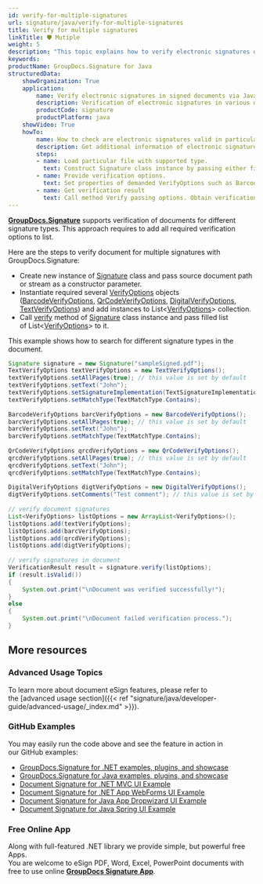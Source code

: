 ```yaml
---
id: verify-for-multiple-signatures
url: signature/java/verify-for-multiple-signatures
title: Verify for multiple signatures
linkTitle: 🛡 Mutiple
weight: 5
description: "This topic explains how to verify electronic signatures of various types with GroupDocs.Signature API."
keywords: 
productName: GroupDocs.Signature for Java
structuredData:
    showOrganization: True
    application:    
        name: Verify electronic signatures in signed documents via Java    
        description: Verification of electronic signatures in various documents in convenient way with Java language and GroupDocs.Signature for Java APIs
        productCode: signature
        productPlatform: java 
    showVideo: True
    howTo:
        name: How to check are electronic signatures valid in particular document using Java 
        description: Get additional information of electronic signatures validation for any documents in Java
        steps:
        - name: Load particular file with supported type.
          text: Construct Signature class instance by passing either file path or stream. 
        - name: Provide verification options. 
          text: Set properties of demanded VerifyOptions such as BarcodeVerifyOptions or DigitalVerifyOptions. Various properties like text or BarcodeType depends on options type.
        - name: Get verification result
          text: Call method Verify passing options. Obtain verification result whose property IsValid must be true if verification succeed.
---
```

**[GroupDocs.Signature](https://products.groupdocs.com/signature/java)** supports verification of documents for different signature types. This approach requires to add all required verification options to list.

Here are the steps to verify document for multiple signatures with GroupDocs.Signature:

*   Create new instance of [Signature](https://reference.groupdocs.com/java/signature/com.groupdocs.signature/Signature) class and pass source document path or stream as a constructor parameter.    
*   Instantiate required several [VerifyOptions](https://reference.groupdocs.com/java/signature/com.groupdocs.signature.options.verify/VerifyOptions) objects ([BarcodeVerifyOptions](https://reference.groupdocs.com/java/signature/com.groupdocs.signature.options.verify/BarcodeVerifyOptions), [QrCodeVerifyOptions](https://reference.groupdocs.com/java/signature/com.groupdocs.signature.options.verify/QrCodeVerifyOptions), [DigitalVerifyOptions](https://reference.groupdocs.com/java/signature/com.groupdocs.signature.options.verify/DigitalVerifyOptions), [TextVerifyOptions](https://reference.groupdocs.com/java/signature/com.groupdocs.signature.options.verify/TextVerifyOptions)) and add instances to List<[VerifyOptions](https://reference.groupdocs.com/java/signature/com.groupdocs.signature.options.verify/VerifyOptions)\> collection.
*   Call [verify](https://reference.groupdocs.com/java/signature/com.groupdocs.signature/Signature#verify(java.util.List)) method of [Signature](https://reference.groupdocs.com/java/signature/com.groupdocs.signature/Signature) class instance and pass filled list of List<[VerifyOptions](https://reference.groupdocs.com/java/signature/com.groupdocs.signature.options.verify/VerifyOptions)\> to it.   


This example shows how to search for different signature types in the document.

```java
Signature signature = new Signature("sampleSigned.pdf");
TextVerifyOptions textVerifyOptions = new TextVerifyOptions();
textVerifyOptions.setAllPages(true); // this value is set by default
textVerifyOptions.setText("John");
textVerifyOptions.setSignatureImplementation(TextSignatureImplementation.Stamp);
textVerifyOptions.setMatchType(TextMatchType.Contains);
 
BarcodeVerifyOptions barcVerifyOptions = new BarcodeVerifyOptions();
barcVerifyOptions.setAllPages(true); // this value is set by default
barcVerifyOptions.setText("John");
barcVerifyOptions.setMatchType(TextMatchType.Contains);
 
QrCodeVerifyOptions qrcdVerifyOptions = new QrCodeVerifyOptions();
qrcdVerifyOptions.setAllPages(true); // this value is set by default
qrcdVerifyOptions.setText("John");
qrcdVerifyOptions.setMatchType(TextMatchType.Contains);
 
DigitalVerifyOptions digtVerifyOptions = new DigitalVerifyOptions();
digtVerifyOptions.setComments("Test comment"); // this value is set by default
 
// verify document signatures
List<VerifyOptions> listOptions = new ArrayList<VerifyOptions>();
listOptions.add(textVerifyOptions);
listOptions.add(barcVerifyOptions);
listOptions.add(qrcdVerifyOptions);
listOptions.add(digtVerifyOptions);
 
// verify signatures in document
VerificationResult result = signature.verify(listOptions);
if (result.isValid())
{
    System.out.print("\nDocument was verified successfully!");
}
else
{
    System.out.print("\nDocument failed verification process.");
}
```

## More resources

### Advanced Usage Topics

To learn more about document eSign features, please refer to the [advanced usage section]({{< ref "signature/java/developer-guide/advanced-usage/_index.md" >}}).

### GitHub Examples 

You may easily run the code above and see the feature in action in our GitHub examples:

*   [GroupDocs.Signature for .NET examples, plugins, and showcase](https://github.com/groupdocs-signature/GroupDocs.Signature-for-.NET)    
*   [GroupDocs.Signature for Java examples, plugins, and showcase](https://github.com/groupdocs-signature/GroupDocs.Signature-for-Java)    
*   [Document Signature for .NET MVC UI Example](https://github.com/groupdocs-signature/GroupDocs.Signature-for-.NET-MVC)    
*   [Document Signature for .NET App WebForms UI Example](https://github.com/groupdocs-signature/GroupDocs.Signature-for-.NET-WebForms)    
*   [Document Signature for Java App Dropwizard UI Example](https://github.com/groupdocs-signature/GroupDocs.Signature-for-Java-Dropwizard)   
*   [Document Signature for Java Spring UI Example](https://github.com/groupdocs-signature/GroupDocs.Signature-for-Java-Spring)
    

### Free Online App 

Along with full-featured .NET library we provide simple, but powerful free Apps.  
You are welcome to eSign PDF, Word, Excel, PowerPoint documents with free to use online **[GroupDocs Signature App](https://products.groupdocs.app/signature)**.
